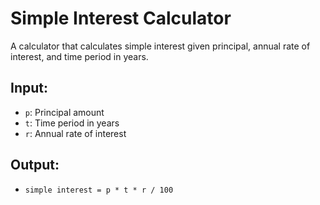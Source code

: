 # Simple Interest Calculator

A calculator that calculates simple interest given principal, annual rate of interest, and time period in years.

## Input:
- `p`: Principal amount
- `t`: Time period in years
- `r`: Annual rate of interest

## Output:
- `simple interest = p * t * r / 100`


